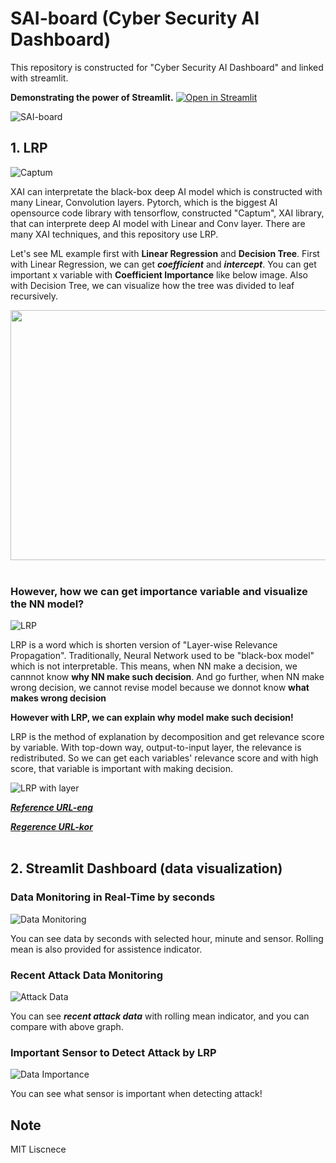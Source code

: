 # SAI-board (Cyber Security AI Dashboard)
This repository is constructed for "Cyber Security AI Dashboard" and linked with streamlit.

**Demonstrating the power of Streamlit.** [![Open in Streamlit](https://static.streamlit.io/badges/streamlit_badge_black_white.svg)](https://sai-board-by-app-nj4yeqckfa6wvuhaownhh9.streamlit.app/)

![SAI-board](./img/SAI-board.gif)

## 1. LRP
![Captum](./img/captum.png)

XAI can interpretate the black-box deep AI model which is constructed with many Linear, Convolution layers. 
Pytorch, which is the biggest AI opensource code library with tensorflow, constructed "Captum", XAI library, that can interprete deep AI model with Linear and Conv layer.
There are many XAI techniques, and this repository use LRP.

Let's see ML example first with **Linear Regression** and **Decision Tree**.
First with Linear Regression, we can get ***coefficient*** and ***intercept***.
You can get important x variable with **Coefficient Importance** like below image.
Also with Decision Tree, we can visualize how the tree was divided to leaf recursively.

<img src="./img/ML_interpretability_ex.png" width="800" height="400"/>
<br></br>

### However, how we can get importance variable and visualize the NN model?

![LRP](./img/lrp.png)

LRP is a word which is shorten version of "Layer-wise Relevance Propagation".
Traditionally, Neural Network used to be "black-box model" which is not interpretable. 
This means, when NN make a decision, we cannnot know **why NN make such decision**.
And go further, when NN make wrong decision, we cannot revise model because we donnot know **what makes wrong decision**

**However with LRP, we can explain why model make such decision!**

LRP is the method of explanation by decomposition and get relevance score by variable. 
With top-down way, output-to-input layer, the relevance is redistributed.
So we can get each variables' relevance score and with high score, that variable is important with making decision.

![LRP with layer](./img/lrp2.png)

***[Reference URL-eng](https://towardsdatascience.com/indepth-layer-wise-relevance-propagation-340f95deb1ea)***

***[Regerence URL-kor](https://angeloyeo.github.io/2019/08/17/Layerwise_Relevance_Propagation.html)***
<br></br>

## 2. Streamlit Dashboard (data visualization)
### Data Monitoring in Real-Time by seconds
![Data Monitoring](./img/TimeSeries_visualization.png)

You can see data by seconds with selected hour, minute and sensor.
Rolling mean is also provided for assistence indicator.

### Recent Attack Data Monitoring
![Attack Data](./img/Attack_Monitoring.png)

You can see ***recent attack data*** with rolling mean indicator, and you can compare with above graph.

### Important Sensor to Detect Attack by LRP
![Data Importance](./img/Data_Importance.png)

You can see what sensor is important when detecting attack!

## Note
MIT Liscnece
